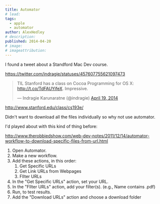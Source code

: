 ```yaml
---
title: Automator
# lead:
tags:
  - apple
  - automator
author: AlexHedley
# description:
published: 2014-04-20
# image:
# imageattribution:
---
```


I found a tweet about a Standford Mac Dev course.

https://twitter.com/indragie/statuses/457607755621097473

<blockquote class="twitter-tweet" lang="en"><p>TIL Stanford has a class on Cocoa Programming for OS X: <a href="http://t.co/TdFAUYifeX">http://t.co/TdFAUYifeX</a>. Impressive.</p>&mdash; Indragie Karunaratne (@indragie) <a href="https://twitter.com/indragie/statuses/457607755621097473">April 19, 2014</a></blockquote>
<script async src="//platform.twitter.com/widgets.js" charset="utf-8"></script>

http://www.stanford.edu/class/cs193e/

Didn't want to download all the files individually so why not use automator.

I'd played about with this kind of thing before:

http://www.therobbiedshow.com/web-dev-notes/2011/12/14/automator-workflow-to-download-specific-files-from-url.html

1. Open Automator.
2. Make a new workflow.
3. Add these actions, in this order:
   1. Get Specific URLs
   2. Get Link URLs from Webpages
   3. FIlter URLs
4. In the "Get Specific URLs" action, set your URL.
5. In the "FIlter URLs" action, add your filter(s). (e.g., Name contains .pdf)
6. Run, to test results.
7. Add the "Download URLs" action and choose a download folder
